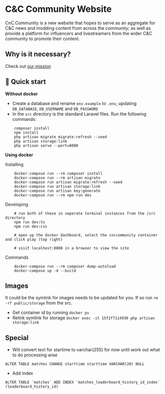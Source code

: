 

# C&C Community Website
CnC.Community is a new website that hopes to serve as an aggregate for C&C news and modding content from across the community; 
as well as provide a platform for influencers and livestreamers from the wider C&C community to promote their content. 

## Why is it necessary? 
Check out [our mission](OURMISSION.MD)

## 🚀 Quick start

**Without docker**

* Create a database and rename `env.example` to `.env`, updating `DB_DATABASE`, `DB_USERNAME` and `DB_PASSWORD`
* In the `src` directory is the standard Laravel files. Run the following commands:

```shell
    composer install
    npm install
    php artisan migrate migrate:refresh --seed
    php artisan storage:link
    php artisan serve --port=8080
```

**Using docker**

Installing
```shell
    docker-compose run --rm composer install
    docker-compose run --rm artisan migrate
    docker-compose run artisan migrate:refresh --seed
    docker-compose run artisan storage:link
    docker-compose run artisan key:generate
    docker-compose run --rm npm run dev
```

Developing
```shell
    # run both of these in seperate terminal instances from the /src directory
    npm run dev:ts
    npm run dev:css
    
    # open up the docker dashboard, select the cnccommunity container and click play (top right)
    
    # visit localhost:8080 in a browser to view the site
```

Commands 
```shell
    docker-compose run --rm composer dump-autoload
    docker-compose up -d --build
```


## Images 

It could be the symlink for images needs to be updated for you. 
If so run `rm -rf public/storage` from the src.

* Get container id by running `docker ps`
* Relink symlink for storage `docker exec -it 15f2f7114930 php artisan storage:link`


## Special
- Will convert text for startime to varchar(255) for now until work out what to do processing wise

```
ALTER TABLE matches CHANGE starttime starttime VARCHAR(20) NULL
```

- Add index
```
ALTER TABLE `matches` ADD INDEX `matches_leaderboard_history_id_index` (leaderboard_history_id)
```

